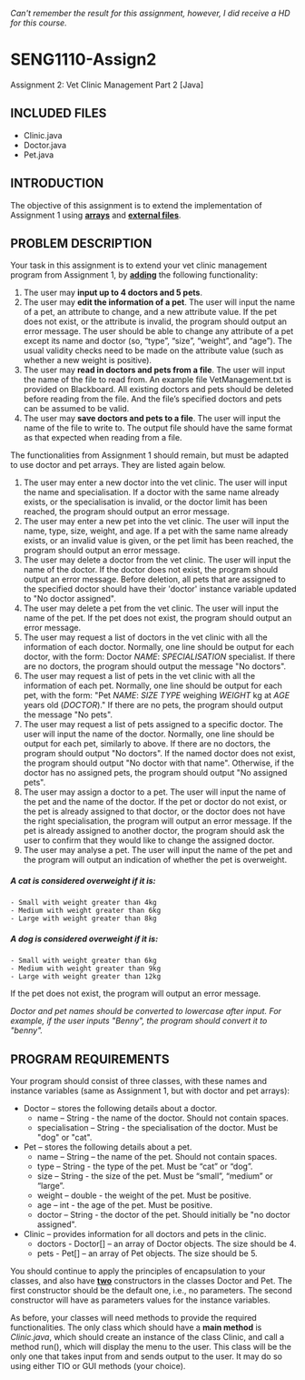 *Can't remember the result for this assignment, however, I did receive a HD for this course.*
# SENG1110-Assign2
Assignment 2: Vet Clinic Management Part 2 [Java] 
<nl>
<nl>
## INCLUDED FILES
 - Clinic.java
 - Doctor.java
 - Pet.java

## INTRODUCTION
The objective of this assignment is to extend the implementation of Assignment 1 using <ins>**arrays**</ins> and <ins>**external files**</ins>.

## PROBLEM DESCRIPTION
Your task in this assignment is to extend your vet clinic management program from Assignment 1, by <ins>**adding**</ins> the following functionality:
1. The user may **input up to 4 doctors and 5 pets**.
2. The user may **edit the information of a pet**. The user will input the name of a pet, an attribute to change, and a new attribute value.
If the pet does not exist, or the attribute is invalid, the program should output an error message. The user should be able to change any attribute of a pet except its name and doctor (so, “type”, “size”, “weight”, and “age”). The usual validity checks need to be made on the attribute value (such as whether a new weight is positive).
3. The user may **read in doctors and pets from a file**. The user will input the name of the file to read from. 
	An example file VetManagement.txt is provided on Blackboard.
	All existing doctors and pets should be deleted before reading from the file. And the file’s specified doctors and pets can be assumed to be valid.
4. The user may **save doctors and pets to a file**. The user will input the name of the file to write to. The output file should have the same format as that expected when reading from a file.

The functionalities from Assignment 1 should remain, but must be adapted to use doctor and pet arrays. They are listed again below.

 1. The user may enter a new doctor into the vet clinic. The user will input the name and specialisation. If a doctor with the same name already exists, or the specialisation is invalid, or the doctor limit has been reached, the program should output an error message.
2. The user may enter a new pet into the vet clinic. The user will input the name, type, size, weight, and age. If a pet with the same name already exists, or an invalid value is given, or the pet limit has been reached, the program should output an error message.
3. The user may delete a doctor from the vet clinic. The user will input the name of the doctor. If the doctor does not exist, the program should output an error message. Before deletion, all pets that are assigned to the specified doctor should have their 'doctor' instance variable updated to "No doctor assigned".
4. The user may delete a pet from the vet clinic. The user will input the name of the pet. If the pet does not exist, the program should output an error message.
5. The user may request a list of doctors in the vet clinic with all the information of each doctor. Normally, one line should be output for each doctor, with the form: Doctor *NAME*: *SPECIALISATION* specialist. If there are no doctors, the program should output the message "No doctors".
6. The user may request a list of pets in the vet clinic with all the information of each pet. Normally, one line should be output for each pet, with the form: "Pet *NAME*: *SIZE* *TYPE* weighing *WEIGHT* kg at *AGE* years old (*DOCTOR*)." If there are no pets, the program should output the message "No pets".
7. The user may request a list of pets assigned to a specific doctor. The user will input the name of the doctor. Normally, one line should be output for each pet, similarly to above. If there are no doctors, the program should
output "No doctors". If the named doctor does not exist, the program should output "No doctor with that name". Otherwise, if the doctor has no assigned pets, the program should output "No assigned pets".
8. The user may assign a doctor to a pet. The user will input the name of the pet and the name of the doctor. If the pet or doctor do not exist, or the pet is already assigned to that doctor, or the doctor does not have the right
specialisation, the program will output an error message. If the pet is already assigned to another doctor, the program should ask the user to confirm that they would like to change the assigned doctor.
9. The user may analyse a pet. The user will input the name of the pet and the program will output an indication of whether the pet is overweight.
##### A cat is considered overweight if it is:
	- Small with weight greater than 4kg
	- Medium with weight greater than 6kg
	- Large with weight greater than 8kg
##### A dog is considered overweight if it is: 
	- Small with weight greater than 6kg
	- Medium with weight greater than 9kg
	- Large with weight greater than 12kg
If the pet does not exist, the program will output an error message.

*Doctor and pet names should be converted to lowercase after input. For example, if the user inputs "Benny", the
program should convert it to "benny".*

## PROGRAM REQUIREMENTS

Your program should consist of three classes, with these names and instance variables (same as Assignment 1, but with doctor and pet arrays):
 - Doctor – stores the following details about a doctor.
	- name – String - the name of the doctor. Should not contain spaces.
	- specialisation – String - the specialisation of the doctor. Must be "dog" or "cat".
- Pet – stores the following details about a pet.
	- name – String – the name of the pet. Should not contain spaces.
	- type – String - the type of the pet. Must be “cat” or “dog”.
	- size – String - the size of the pet. Must be “small”, “medium” or “large”.
	- weight – double - the weight of the pet. Must be positive.
	- age – int - the age of the pet. Must be positive.
	- doctor – String - the doctor of the pet. Should initially be "no doctor assigned".
- Clinic – provides information for all doctors and pets in the clinic.
	- doctors - Doctor[] – an array of Doctor objects. The size should be 4.
	- pets - Pet[] – an array of Pet objects. The size should be 5.

You should continue to apply the principles of encapsulation to your classes, and also have <ins>**two**</ins> constructors in the classes Doctor and Pet. The first constructor should be the default one, i.e., no parameters. The second constructor will have as parameters values for the instance variables.

As before, your classes will need methods to provide the required functionalities. The only class which should have a **main method** is *Clinic.java*, which should create an instance of the class Clinic, and call a method run(), which will display the menu to the user. This class will be the only one that takes input from and sends output to the user. It may do so using either TIO or GUI methods (your choice).
